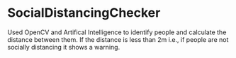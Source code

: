 # SocialDistancingChecker
Used OpenCV and Artifical Intelligence to identify people and calculate the distance between them. If the distance is less than 2m i.e., if people are not socially distancing it shows a warning.
